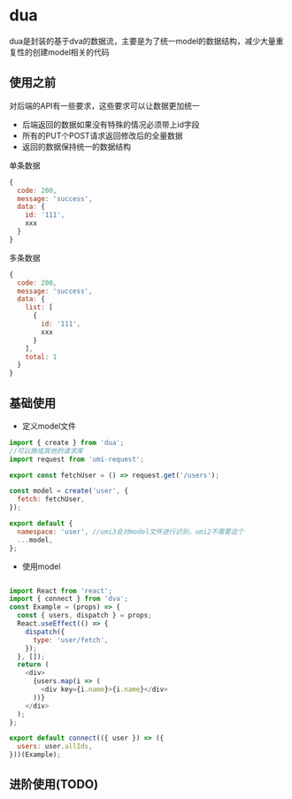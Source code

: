 # dua

dua是封装的基于dva的数据流，主要是为了统一model的数据结构，减少大量重复性的创建model相关的代码


## 使用之前

对后端的API有一些要求，这些要求可以让数据更加统一

- 后端返回的数据如果没有特殊的情况必须带上id字段
- 所有的PUT个POST请求返回修改后的全量数据
- 返回的数据保持统一的数据结构

单条数据
```js
{
  code: 200,
  message: 'success',
  data: {
    id: '111',
    xxx
  }
}
```

多条数据
```js
{
  code: 200,
  message: 'success',
  data: {
    list: [
      {
        id: '111',
        xxx
      }
    ],
    total: 1
  }
}
```

## 基础使用

- 定义model文件

```js
import { create } from 'dua';
//可以换成其他的请求库
import request from 'umi-request';

export const fetchUser = () => request.get('/users');

const model = create('user', {
  fetch: fetchUser,
});

export default {
  namespace: 'user', //umi3会对model文件进行识别，umi2不需要这个
  ...model,
};

```

- 使用model

```js

import React from 'react';
import { connect } from 'dva';
const Example = (props) => {
  const { users, dispatch } = props;
  React.useEffect(() => {
    dispatch({
      type: 'user/fetch',
    });
  }, []);
  return (
    <div>
      {users.map(i => (
        <div key={i.name}>{i.name}</div>
      ))}
    </div>
  );
};

export default connect(({ user }) => ({
  users: user.allIds,
}))(Example);

```

## 进阶使用(TODO)